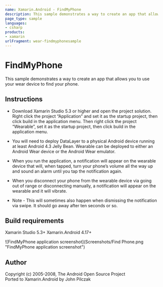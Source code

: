 ```yaml
---
name: Xamarin.Android - FindMyPhone
description: This sample demonstrates a way to create an app that allows you to use your wear device to find your phone. Instructions Download Xamarin Studio...
page_type: sample
languages:
- csharp
products:
- xamarin
urlFragment: wear-findmyphonesample
---
```

# FindMyPhone
This sample demonstrates a way to create an app that allows you to use your wear device to find your phone.

## Instructions
* Download Xamarin Studio 5.3 or higher and open the project solution. Right click the project “Application” and set it as the startup project, then click build in the application menu. Then right click the project “Wearable”, set it as the startup project, then click build in the application menu.

* You will need to deploy DataLayer to a physical Android device running at least Android 4.3 Jelly Bean. Wearable can be deployed to either an Android Wear device or the Android Wear emulator.

* When you run the application, a notification will appear on the wearable device that will, when tapped, turn your phone’s volume all the way up and sound an alarm until you tap the notification again.

* When you disconnect your phone from the wearable device via going out of range or disconnecting manually, a notification will appear on the wearable and it will vibrate.

* Note - This will sometimes also happen when dismissing the notification via swipe. It should go away after ten seconds or so.

## Build requirements
Xamarin Studio 5.3+
Xamarin.Android 4.17+

![FindMyPhone application screenshot](Screenshots/Find Phone.png "FindMyPhone application screenshot")

## Author
Copyright (c) 2005-2008, The Android Open Source Project  
Ported to Xamarin.Android by John Pilczak
